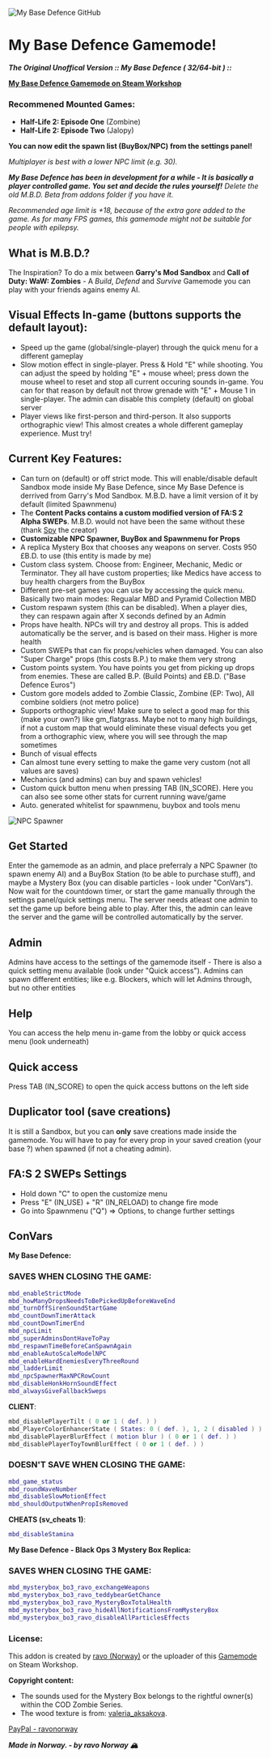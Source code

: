 ![My Base Defence GitHub](https://repository-images.githubusercontent.com/365612047/078c1480-b05d-11eb-9e15-e0b4115bc1fe)
# **My Base Defence Gamemode!**
***The Original Unoffical Version :: My Base Defence **( 32/64-bit )** ::***

**[My Base Defence Gamemode on Steam Workshop](https://steamcommunity.com/sharedfiles/filedetails/?id=2074331908)**

### Recommened Mounted Games:

* **Half-Life 2: Episode One** (Zombine)
* **Half-Life 2: Episode Two** (Jalopy)

**You can now edit the spawn list (BuyBox/NPC) from the settings panel!**

*Multiplayer is best with a lower NPC limit (e.g. 30).*

***My Base Defence has been in development for a while - It is basically a player controlled game. You set and decide the rules yourself!** Delete the old M.B.D. Beta from addons folder if you have it.*

*Recommended age limit is +18, because of the extra gore added to the game.*
*As for many FPS games, this gamemode might not be suitable for people with epilepsy.*

## What is M.B.D.?
The Inspiration? To do a mix between **Garry's Mod Sandbox** and **Call of Duty: WaW: Zombies** - A *Build*, *Defend* and *Survive* Gamemode you can play with your friends agains enemy AI.

## Visual Effects In-game (buttons supports the default layout):

* Speed up the game (global/single-player) through the quick menu for a different gameplay
* Slow motion effect in single-player. Press & Hold "E" while shooting. You can adjust the speed by holding "E" + mouse wheel; press down the mouse wheel to reset and stop all current occuring sounds in-game. You can for that reason by default not throw grenade with "E" + Mouse 1 in single-player. The admin can disable this complety (default) on global server
* Player views like first-person and third-person. It also supports orthographic view! This almost creates a whole different gameplay experience. Must try!


## Current Key Features:

* Can turn on (default) or off strict mode. This will enable/disable default Sandbox mode inside My Base Defence, since My Base Defence is derrived from Garry's Mod Sandbox. M.B.D. have a limit version of it by default (limited Spawnmenu)
* The **Content Packs contains a custom modified version of FA:S 2 Alpha SWEPs**. M.B.D. would not have been the same without these (thank [Spy](https://steamcommunity.com/id/anoosbloast) the creator)
* **Customizable NPC Spawner, BuyBox and Spawnmenu for Props**
* A replica Mystery Box that chooses any weapons on server. Costs 950 £B.D. to use (this entity is made by me)
* Custom class system. Choose from: Engineer, Mechanic, Medic or Terminator. They all have custom properties; like Medics have access to buy health chargers from the BuyBox
* Different pre-set games you can use by accessing the quick menu. Basically two main modes: Regualar MBD and Pyramid Collection MBD
* Custom respawn system (this can be disabled). When a player dies, they can respawn again after X seconds defined by an Admin
* Props have health. NPCs will try and destroy all props. This is added automatically be the server, and is based on their mass. Higher is more health
* Custom SWEPs that can fix props/vehicles when damaged. You can also "Super Charge" props (this costs B.P.) to make them very strong
* Custom points system. You have points you get from picking up drops from enemies. These are called B.P. (Build Points) and £B.D. ("Base Defence Euros")
* Custom gore models added to Zombie Classic, Zombine (EP: Two), All combine soldiers (not metro police)
* Supports orthographic view! Make sure to select a good map for this (make your own?) like gm_flatgrass. Maybe not to many high buildings, if not a custom map that would eliminate these visual defects you get from a orthographic view, where you will see through the map sometimes
* Bunch of visual effects
* Can almost tune every setting to make the game very custom (not all values are saves)
* Mechanics (and admins) can buy and spawn vehicles!
* Custom quick button menu when pressing TAB (IN_SCORE). Here you can also see some other stats for current running wave/game
* Auto. generated whitelist for spawnmenu, buybox and tools menu

![NPC Spawner](https://steamuserimages-a.akamaihd.net/ugc/1014943649046399429/E9EB5BD2127B03F4AA14D330905E358A931997C3/?imw=637&imh=358&ima=fit)

## Get Started
Enter the gamemode as an admin, and place preferraly a NPC Spawner (to spawn enemy AI) and a BuyBox Station (to be able to purchase stuff), and maybe a Mystery Box (you can disable particles - look under "ConVars"). Now wait for the countdown timer, or start the game manually through the settings panel/quick settings menu. The server needs atleast one admin to set the game up before being able to play. After this, the admin can leave the server and the game will be controlled automatically by the server.

## Admin
Admins have access to the settings of the gamemode itself - There is also a quick setting menu available (look under "Quick access"). Admins can spawn different entities; like e.g. Blockers, which will let Admins through, but no other entities

## Help
You can access the help menu in-game from the lobby or quick access menu (look underneath)

## Quick access
Press TAB (IN_SCORE) to open the quick access buttons on the left side

## Duplicator tool (save creations)
It is still a Sandbox, but you can **only** save creations made inside the gamemode. You will have to pay for every prop in your saved creation (your base ?) when spawned (if not a cheating admin).

## FA:S 2 SWEPs Settings

* Hold down "C" to open the customize menu
* Press "E" (IN_USE) + "R" (IN_RELOAD) to change fire mode
* Go into Spawnmenu ("Q") => Options, to change further settings


## ConVars
**My Base Defence:**
### SAVES WHEN CLOSING THE GAME:
```lua
mbd_enableStrictMode
mbd_howManyDropsNeedsToBePickedUpBeforeWaveEnd
mbd_turnOffSirenSoundStartGame
mbd_countDownTimerAttack
mbd_countDownTimerEnd
mbd_npcLimit
mbd_superAdminsDontHaveToPay
mbd_respawnTimeBeforeCanSpawnAgain
mbd_enableAutoScaleModelNPC
mbd_enableHardEnemiesEveryThreeRound
mbd_ladderLimit
mbd_npcSpawnerMaxNPCRowCount
mbd_disableHonkHornSoundEffect
mbd_alwaysGiveFallbackSweps
```
**CLIENT**:
```lua
mbd_disablePlayerTilt ( 0 or 1 ( def. ) )
mbd_PlayerColorEnhancerState ( States: 0 ( def. ), 1, 2 ( disabled ) )
mbd_disablePlayerBlurEffect ( motion blur ) ( 0 or 1 ( def. ) )
mbd_disablePlayerToyTownBlurEffect ( 0 or 1 ( def. ) )
```
### **DOESN'T** SAVE WHEN CLOSING THE GAME:
```lua
mbd_game_status
mbd_roundWaveNumber
mbd_disableSlowMotionEffect
mbd_shouldOutputWhenPropIsRemoved
```
**CHEATS (sv_cheats 1)**:
```lua
mbd_disableStamina
```

**My Base Defence - Black Ops 3 Mystery Box Replica:**
### SAVES WHEN CLOSING THE GAME:
```lua
mbd_mysterybox_bo3_ravo_exchangeWeapons
mbd_mysterybox_bo3_ravo_teddybearGetChance
mbd_mysterybox_bo3_ravo_MysteryBoxTotalHealth
mbd_mysterybox_bo3_ravo_hideAllNotificationsFromMysteryBox
mbd_mysterybox_bo3_ravo_disableAllParticlesEffects
```

### License:
This addon is created by [ravo (Norway)](https://steamcommunity.com/sharedfiles/filedetails/?id=1647345157) or the uploader of this [Gamemode](https://steamcommunity.com/sharedfiles/filedetails/?id=2074331908) on Steam Workshop.

**Copyright content:**

* The sounds used for the Mystery Box belongs to the rightful owner(s) within the COD Zombie Series.
* The wood texture is from: [valeria_aksakova](https://www.freepik.com/valeria-aksakova).


[PayPal - ravonorway](https://paypal.me/ravonorway)

***Made in Norway. - by ravo Norway 🏔***
